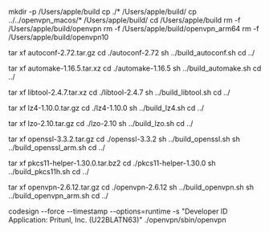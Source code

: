 mkdir -p /Users/apple/build
cp ./* /Users/apple/build/
cp ../../openvpn_macos/* /Users/apple/build/
cd /Users/apple/build
rm -f /Users/apple/build/openvpn
rm -f /Users/apple/build/openvpn_arm64
rm -f /Users/apple/build/openvpn10

tar xf autoconf-2.72.tar.gz
cd ./autoconf-2.72
sh ../build_autoconf.sh
cd ../

tar xf automake-1.16.5.tar.xz
cd ./automake-1.16.5
sh ../build_automake.sh
cd ../

tar xf libtool-2.4.7.tar.xz
cd ./libtool-2.4.7
sh ../build_libtool.sh
cd ../

tar xf lz4-1.10.0.tar.gz
cd ./lz4-1.10.0
sh ../build_lz4.sh
cd ../

tar xf lzo-2.10.tar.gz
cd ./lzo-2.10
sh ../build_lzo.sh
cd ../

tar xf openssl-3.3.2.tar.gz
cd ./openssl-3.3.2
sh ../build_openssl.sh
sh ../build_openssl_arm.sh
cd ../

tar xf pkcs11-helper-1.30.0.tar.bz2
cd ./pkcs11-helper-1.30.0
sh ../build_pkcs11h.sh
cd ../

tar xf openvpn-2.6.12.tar.gz
cd ./openvpn-2.6.12
sh ../build_openvpn.sh
sh ../build_openvpn_arm.sh
cd ../


codesign --force --timestamp --options=runtime -s "Developer ID Application: Pritunl, Inc. (U22BLATN63)" ./openvpn/sbin/openvpn
